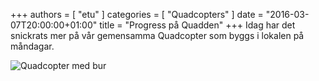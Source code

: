 +++
authors = [ "etu" ]
categories = [ "Quadcopters" ]
date = "2016-03-07T20:00:00+01:00"
title = "Progress på Quadden"
+++
Idag har det snickrats mer på vår gemensamma Quadcopter som byggs i lokalen
på måndagar.

![Quadcopter med bur](/img/quadcopters/IMG_20160307_203554.jpg)

